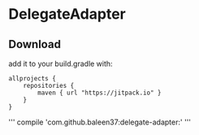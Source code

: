 # DelegateAdapter

## Download

add it to your build.gradle with:

```
allprojects {
    repositories {
        maven { url "https://jitpack.io" }
    }
}
```

'''
compile 'com.github.baleen37:delegate-adapter:<version>'
'''
